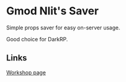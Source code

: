 # Gmod Nlit's Saver
Simple props saver for easy on-server usage.

Good choice for DarkRP.

## Links
[Workshop page](https://steamcommunity.com/sharedfiles/filedetails/?id=2406590563)
